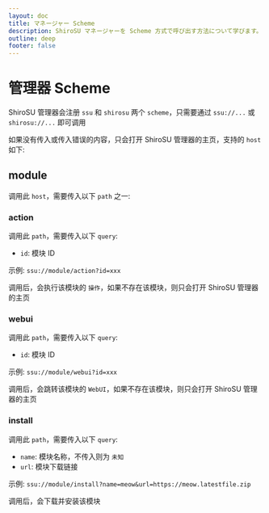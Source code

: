 ```yaml
---
layout: doc
title: マネージャー Scheme
description: ShiroSU マネージャーを Scheme 方式で呼び出す方法について学びます。
outline: deep
footer: false
---
```

# **管理器 Scheme**

ShiroSU 管理器会注册 `ssu` 和 `shirosu` 两个 `scheme`，只需要通过 `ssu://...` 或 `shirosu://...` 即可调用

如果没有传入或传入错误的内容，只会打开 ShiroSU 管理器的主页，支持的 `host` 如下:

## module

调用此 `host`，需要传入以下 `path` 之一:

### action

调用此 `path`，需要传入以下 `query`:

- `id`: 模块 ID

示例: `ssu://module/action?id=xxx`

调用后，会执行该模块的 `操作`，如果不存在该模块，则只会打开 ShiroSU 管理器的主页

### webui

调用此 `path`，需要传入以下 `query`:

- `id`: 模块 ID

示例: `ssu://module/webui?id=xxx`

调用后，会跳转该模块的 `WebUI`，如果不存在该模块，则只会打开 ShiroSU 管理器的主页

### install

调用此 `path`，需要传入以下 `query`:

- `name`: 模块名称，不传入则为 `未知`
- `url`: 模块下载链接

示例: `ssu://module/install?name=meow&url=https://meow.latestfile.zip`

调用后，会下载并安装该模块